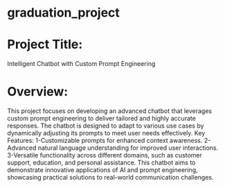 # graduation_project
 
# Project Title: 
Intelligent Chatbot with Custom Prompt Engineering

# Overview:
This project focuses on developing an advanced chatbot that leverages custom prompt engineering to deliver tailored and highly accurate responses.
The chatbot is designed to adapt to various use cases by dynamically adjusting its prompts to meet user needs effectively.
Key Features:
1-Customizable prompts for enhanced context awareness.
2-Advanced natural language understanding for improved user interactions.
3-Versatile functionality across different domains, such as customer support, education, and personal assistance.
This chatbot aims to demonstrate innovative applications of AI and prompt engineering, showcasing practical solutions to real-world communication challenges.
